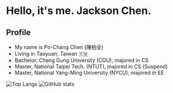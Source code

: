 # Hello, it's me. Jackson Chen.

## Profile 
- My name is Po-Chang Chen (陳柏全)
- Living in  Taoyuan, Taiwan 🇹🇼
- Bachelor, Chang Gung University (CGU), majored in CS
- Master, National Taipei Tech. (NTUT), majored in CS (Suspend)
- Master, National Yang-Ming University (NYCU), majored in EE

![Top Langs](https://github-readme-stats.vercel.app/api/top-langs/?username=jacksonchen1998&layout=compact&theme=nord&count_private=true&langs_count=6)
![GitHub stats](https://github-readme-stats.vercel.app/api?username=jacksonchen1998&theme=nord&show_icons=true&count_private=true&hide=contribs)
